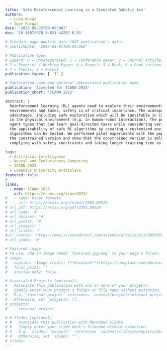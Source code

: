 ```yaml
---
title: 'Safe Reinforcement Learning in a Simulated Robotic Arm'
authors:
  - Luka Kovač
  - Igor Fargaš
date: '2023-09-22T00:00:00Z'
doi: '10.1007/978-3-031-44207-0_53'

# Schedule page publish date (NOT publication's date).
# publishDate: '2017-01-01T00:00:00Z'

# Publication type.
# Legend: 0 = Uncategorized; 1 = Conference paper; 2 = Journal article;
# 3 = Preprint / Working Paper; 4 = Report; 5 = Book; 6 = Book section;
# 7 = Thesis; 8 = Patent
publication_types: [ '1' ]

# Publication name and optional abbreviated publication name.
publication: 'Accepted for ICANN 2023'
publication_short: 'ICANN 2023'

abstract: |
  Reinforcement learning (RL) agents need to explore their environments in order to learn optimal policies. In many
  environments and tasks, safety is of critical importance. The widespread use of simulators offers a number of
  advantages, including safe exploration which will be inevitable in cases when RL systems need to be trained directly
  in the physical environment (e.g. in human-robot interaction). The popular Safety Gym library offers three mobile
  agent types that can learn goal-directed tasks while considering various safety constraints. In this paper, we extend
  the applicability of safe RL algorithms by creating a customized environment with Panda robotic arm where Safety Gym
  algorithms can be tested. We performed pilot experiments with the popular PPO algorithm comparing the baseline with
  the constrained version and show that the constrained version is able to learn the equally good policy while better
  complying with safety constraints and taking longer training time as expected.

tags:
  - Artificial Intelligence
  - Neural and Evolutionary Computing
  - ICANN 2023
  - Comenius University Bratislava
featured: false
#
links:
  - name: ICANN 2023
    url: https://e-nns.org/icann2023/
#   - name: Other formats
#     url: https://arxiv.org/format/2305.08528
# url_pdf: https://arxiv.org/pdf/2305.08528
# url_code: '#'
# url_dataset: '#'
# url_poster: '#'
# url_project: ''
# url_slides: ''
#url_source: 'https://www.sciencedirect.com/science/article/pii/S0950584923002240'
# url_video: '#'

# Featured image
# To use, add an image named `featured.jpg/png` to your page's folder.
# image:
#   caption: 'Image credit: [**Unsplash**](https://unsplash.com/photos/s9CC2SKySJM)'
#   focal_point: ''
#   preview_only: false

# Associated Projects (optional).
#   Associate this publication with one or more of your projects.
#   Simply enter your project's folder or file name without extension.
#   E.g. `internal-project` references `content/project/internal-project/index.md`.
#   Otherwise, set `projects: []`.
# projects:
#   - internal-project

# # Slides (optional).
# #   Associate this publication with Markdown slides.
# #   Simply enter your slide deck's filename without extension.
# #   E.g. `slides: "example"` references `content/slides/example/index.md`.
# #   Otherwise, set `slides: ""`.
# slides:
---
```

